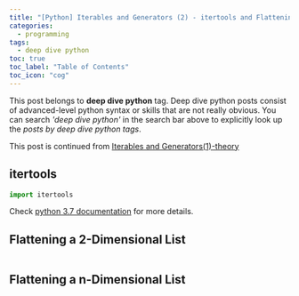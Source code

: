 ```yaml
---
title: "[Python] Iterables and Generators (2) - itertools and Flattening a multi-dimensional list"
categories:
  - programming
tags:
  - deep dive python
toc: true
toc_label: "Table of Contents"
toc_icon: "cog"
---
```

This post belongs to **deep dive python** tag. Deep dive python posts consist of 
advanced-level python syntax or skills that are not really obvious.
You can search *'deep dive python'* in the search bar above to explicitly look up the *posts by deep dive python tags*.  

This post is continued from [Iterables and Generators(1)-theory](https://kimdanny.github.io/programming/iterables-generator/)

## itertools
```python
import itertools
```

Check [python 3.7 documentation](https://docs.python.org/3.7/library/itertools.html#) for more details.


## Flattening a 2-Dimensional List


```python

```


## Flattening a n-Dimensional List


```python

```